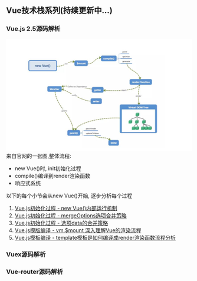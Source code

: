 ## Vue技术栈系列(持续更新中...)
###  Vue.js 2.5源码解析
 ![](/images/vue/vue_base.jpg)
 来自官网的一张图,整体流程:
 - new Vue()时, init初始化过程
 - compile()编译到render渲染函数
 - 响应式系统

以下的每个小节会从new Vue()开始, 逐步分析每个过程
1.  [Vue.js初始化过程 - new Vue()内部运行机制](/article/vue/newVue()发生了什么.md)
2.  [Vue.js初始化过程 - mergeOptions选项合并策略](/article/vue/mergeOptions.md)
3.  [Vue.js初始化过程 - 选项data的合并策略](/article/vue/选项data的合并策略.md)
4.  [Vue.js模版编译 - vm.$mount 深入理解Vue的渲染流程](/article/vue/mount.md)
5.  [Vue.js模板编译 - template模板是如何编译成render渲染函数流程分析](/article/vue/compileToFunctions.md)

###  Vuex源码解析
###  Vue-router源码解析
